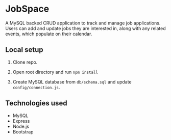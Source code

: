 # JobSpace

A MySQL backed CRUD application to track and manage job applications.  Users can add and update jobs they are interested in, along with any related events, which populate on their calendar.

## Local setup

1. Clone repo.

2. Open root directory and run ```npm install```

3. Create MySQL database from ```db/schema.sql``` and update ```config/connection.js```.

## Technologies used
- MySQL
- Express
- Node.js
- Bootstrap
